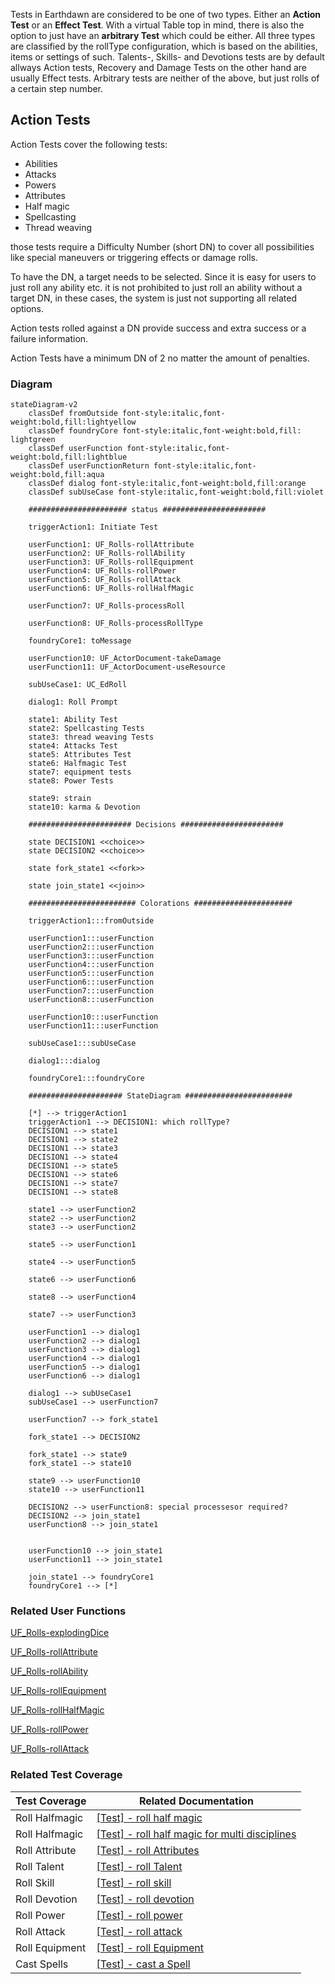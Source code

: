 Tests in Earthdawn are considered to be one of two types. Either an **Action Test** or an **Effect Test**. With a virtual Table top in mind, there is also the option to just have an **arbitrary Test** which could be either. All three types are classified by the rollType configuration, which is based on the abilities, items or settings of such. Talents-, Skills- and Devotions tests are by default allways Action tests, Recovery and Damage Tests on the other hand are usually Effect tests. Arbitrary tests are neither of the above, but just rolls of a certain step number.

## Action Tests

Action Tests cover the following tests:
* Abilities
* Attacks
* Powers
* Attributes
* Half magic
* Spellcasting
* Thread weaving

those tests require a Difficulty Number (short DN) to cover all possibilities like special maneuvers or triggering effects or damage rolls. 

To have the DN, a target needs to be selected. Since it is easy for users to just roll any ability etc. it is not prohibited to just roll an ability without a target DN, in these cases, the system is just not supporting all related options.

Action tests rolled against a DN provide success and extra success or a failure information. 

Action Tests have a minimum DN of 2 no matter the amount of penalties.

### Diagram
```mermaid
stateDiagram-v2
    classDef fromOutside font-style:italic,font-weight:bold,fill:lightyellow
    classDef foundryCore font-style:italic,font-weight:bold,fill: lightgreen
    classDef userFunction font-style:italic,font-weight:bold,fill:lightblue
    classDef userFunctionReturn font-style:italic,font-weight:bold,fill:aqua
    classDef dialog font-style:italic,font-weight:bold,fill:orange
    classDef subUseCase font-style:italic,font-weight:bold,fill:violet

    ###################### status #######################

    triggerAction1: Initiate Test

    userFunction1: UF_Rolls-rollAttribute
    userFunction2: UF_Rolls-rollAbility
    userFunction3: UF_Rolls-rollEquipment
    userFunction4: UF_Rolls-rollPower
    userFunction5: UF_Rolls-rollAttack
    userFunction6: UF_Rolls-rollHalfMagic

    userFunction7: UF_Rolls-processRoll

    userFunction8: UF_Rolls-processRollType

    foundryCore1: toMessage

    userFunction10: UF_ActorDocument-takeDamage
    userFunction11: UF_ActorDocument-useResource

    subUseCase1: UC_EdRoll

    dialog1: Roll Prompt

    state1: Ability Test
    state2: Spellcasting Tests
    state3: thread weaving Tests
    state4: Attacks Test
    state5: Attributes Test
    state6: Halfmagic Test
    state7: equipment tests
    state8: Power Tests

    state9: strain
    state10: karma & Devotion

    ####################### Decisions #######################

    state DECISION1 <<choice>>
    state DECISION2 <<choice>>

    state fork_state1 <<fork>>

    state join_state1 <<join>>

    ######################## Colorations ######################

    triggerAction1:::fromOutside

    userFunction1:::userFunction
    userFunction2:::userFunction
    userFunction3:::userFunction
    userFunction4:::userFunction
    userFunction5:::userFunction
    userFunction6:::userFunction
    userFunction7:::userFunction
    userFunction8:::userFunction

    userFunction10:::userFunction
    userFunction11:::userFunction

    subUseCase1:::subUseCase

    dialog1:::dialog

    foundryCore1:::foundryCore

    ##################### StateDiagram ########################

    [*] --> triggerAction1
    triggerAction1 --> DECISION1: which rollType?
    DECISION1 --> state1
    DECISION1 --> state2
    DECISION1 --> state3
    DECISION1 --> state4
    DECISION1 --> state5
    DECISION1 --> state6
    DECISION1 --> state7
    DECISION1 --> state8
    
    state1 --> userFunction2
    state2 --> userFunction2
    state3 --> userFunction2

    state5 --> userFunction1

    state4 --> userFunction5

    state6 --> userFunction6

    state8 --> userFunction4

    state7 --> userFunction3

    userFunction1 --> dialog1
    userFunction2 --> dialog1 
    userFunction3 --> dialog1
    userFunction4 --> dialog1
    userFunction5 --> dialog1
    userFunction6 --> dialog1

    dialog1 --> subUseCase1
    subUseCase1 --> userFunction7

    userFunction7 --> fork_state1

    fork_state1 --> DECISION2

    fork_state1 --> state9
    fork_state1 --> state10

    state9 --> userFunction10
    state10 --> userFunction11

    DECISION2 --> userFunction8: special processesor required?
    DECISION2 --> join_state1
    userFunction8 --> join_state1


    userFunction10 --> join_state1
    userFunction11 --> join_state1

    join_state1 --> foundryCore1
    foundryCore1 --> [*]
```

### Related User Functions

[UF_Rolls-explodingDice](../User%20Functions/UF_Rolls-explodingDice.md)

[UF_Rolls-rollAttribute](../User%20Functions/UF_Rolls-rollAttribute.md)

[UF_Rolls-rollAbility](../User%20Functions/UF_Rolls-rollAbility.md)

[UF_Rolls-rollEquipment](../User%20Functions/UF_Rolls-rollEquipment.md)

[UF_Rolls-rollHalfMagic](../User%20Functions/UF_Rolls-rollHalfMagic.md)

[UF_Rolls-rollPower](../User%20Functions/UF_Rolls-rollPower.md)

[UF_Rolls-rollAttack](../User%20Functions/UF_Rolls-rollAttack.md)



### Related Test Coverage

| Test Coverage | Related Documentation |
|---------------|-----------------------|
| Roll Halfmagic | [[Test] - roll half magic](https://github.com/patrickmohrmann/earthdawn4eV2/issues/922) |
| Roll Halfmagic | [[Test] - roll half magic for multi disciplines](https://github.com/patrickmohrmann/earthdawn4eV2/issues/923) |
| Roll Attribute | [[Test] - roll Attributes](https://github.com/patrickmohrmann/earthdawn4eV2/issues/924) |
| Roll Talent | [[Test] - roll Talent](https://github.com/patrickmohrmann/earthdawn4eV2/issues/925) |
| Roll Skill | [[Test] - roll skill](https://github.com/patrickmohrmann/earthdawn4eV2/issues/926) |
| Roll Devotion | [[Test] - roll devotion](https://github.com/patrickmohrmann/earthdawn4eV2/issues/927) |
| Roll Power | [[Test] - roll power](https://github.com/patrickmohrmann/earthdawn4eV2/issues/928) |
| Roll Attack | [[Test] - roll attack](https://github.com/patrickmohrmann/earthdawn4eV2/issues/929) |
| Roll Equipment | [[Test] - roll Equipment](https://github.com/patrickmohrmann/earthdawn4eV2/issues/930) |
| Cast Spells | [[Test] - cast a Spell](https://github.com/patrickmohrmann/earthdawn4eV2/issues/931) |




